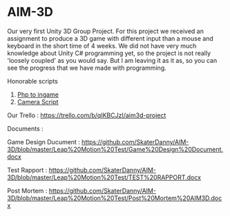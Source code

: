 # AIM-3D
Our very first Unity 3D Group Project. For this project we received an assignment to produce a 3D game with different input than a mouse and keyboard in the short time of 4 weeks. We did not have very much knowledge about Unity C# programming yet, so the project is not really 'loosely coupled' as you would say. But I am leaving it as it as, so you can see the progress that we have made with programming.

Honorable scripts
1. [Php to ingame](Assets/Scripts/Menu%26Leaderboards/PhpSender.cs)
2. [Camera Script](Assets/Scripts/Camera/CameraScript.cs)


Our Trello : https://trello.com/b/qIKBCJzI/aim3d-project


Documents :

Game Design Ducument  : 
        https://github.com/SkaterDanny/AIM-3D/blob/master/Leap%20Motion%20Test/Game%20Design%20Document.docx
    
Test Rapport          : 
        https://github.com/SkaterDanny/AIM-3D/blob/master/Leap%20Motion%20Test/TEST%20RAPPORT.docx
    
Post Mortem           : 
        https://github.com/SkaterDanny/AIM-3D/blob/master/Leap%20Motion%20Test/Post%20Mortem%20AIM3D.docx
